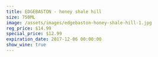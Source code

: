 ```yaml
---
title: EDGEBASTON - honey shale hill
size: 750ML
image: /assets/images/edgebaston-honey-shale-hill-1.jpg
reg_price: $14.99
special_price: $12.99
expiration_date: 2017-12-06 00:00:00
show_wine: true
---
```



